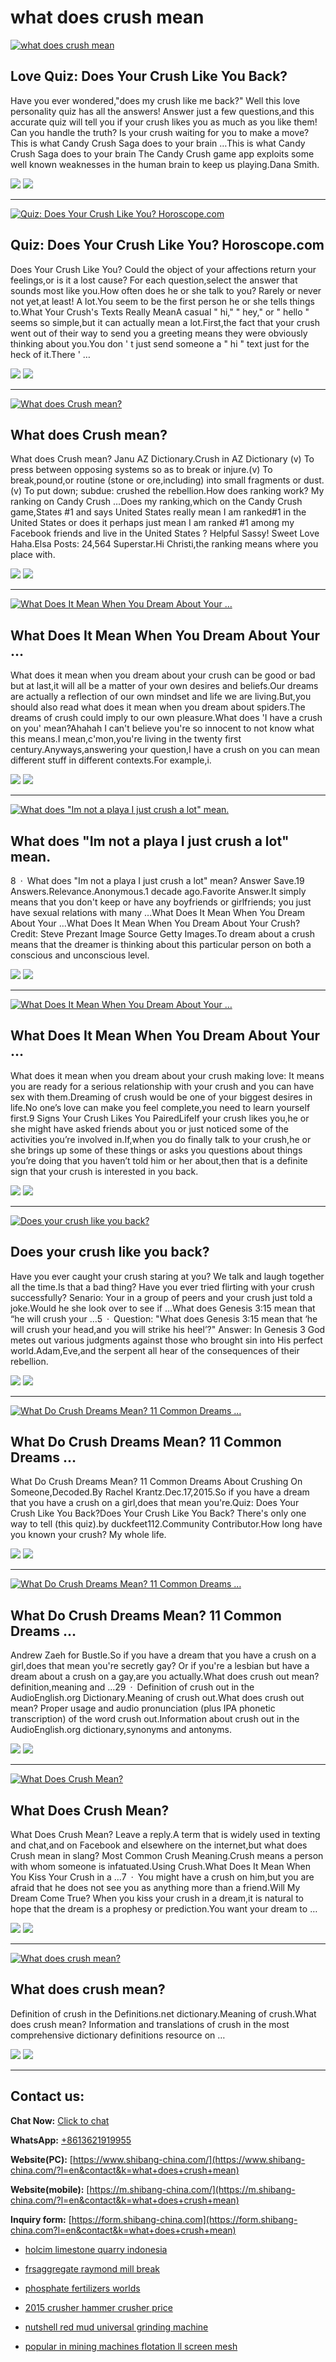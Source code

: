 # what does crush mean

<a href="https://swt.shibang-china.com/?l=en&img&k=what+does+crush+mean" target="_blank">![what does crush mean](http://static.shibang-china.com/all-800x300/324.jpg)</a>

## Love Quiz: Does Your Crush Like You Back?
Have you ever wondered,&quot;does my crush like me back?&quot; Well this love personality quiz has all the answers! Answer just a few questions,and this accurate quiz will tell you if your crush likes you as much as you like them! Can you handle the truth? Is your crush waiting for you to make a move?This is what Candy Crush Saga does to your brain …This is what Candy Crush Saga does to your brain The Candy Crush game app exploits some well known weaknesses in the human brain to keep us playing.Dana Smith.


<a href="https://whatsapp.shibangsoft.com/WhatsApp.php" target="_blank" title="WhatsApp">![](http://static.shibang-china.com/icon/whatsapp.png)</a> <a href="https://swt.shibang-china.com/?l=en&icon&k=what+does+crush+mean" target="_blank">![](http://static.shibang-china.com/icon/chat-en.png)</a>

---

<a href="https://swt.shibang-china.com/?l=en&img&k=what+does+crush+mean" target="_blank">![Quiz: Does Your Crush Like You? Horoscope.com](http://static.shibang-china.com/all-800x300/305.jpg)</a>

## Quiz: Does Your Crush Like You? Horoscope.com
Does Your Crush Like You? Could the object of your affections return your feelings,or is it a lost cause? For each question,select the answer that sounds most like you.How often does he or she talk to you? Rarely or never not yet,at least! A lot.You seem to be the first person he or she tells things to.What Your Crush's Texts Really MeanA casual &quot; hi,&quot; &quot; hey,&quot; or &quot; hello &quot; seems so simple,but it can actually mean a lot.First,the fact that your crush went out of their way to send you a greeting means they were obviously thinking about you.You don ' t just send someone a &quot; hi &quot; text just for the heck of it.There ' …


<a href="https://whatsapp.shibangsoft.com/WhatsApp.php" target="_blank" title="WhatsApp">![](http://static.shibang-china.com/icon/whatsapp.png)</a> <a href="https://swt.shibang-china.com/?l=en&icon&k=what+does+crush+mean" target="_blank">![](http://static.shibang-china.com/icon/chat-en.png)</a>

---

<a href="https://swt.shibang-china.com/?l=en&img&k=what+does+crush+mean" target="_blank">![What does Crush mean?](http://static.shibang-china.com/all-800x300/1454.jpg)</a>

## What does Crush mean?
What does Crush mean? Janu AZ Dictionary.Crush in AZ Dictionary (v) To press between opposing systems so as to break or injure.(v) To break,pound,or routine (stone or ore,including) into small fragments or dust.(v) To put down; subdue: crushed the rebellion.How does ranking work? My ranking on Candy Crush …Does my ranking,which on the Candy Crush game,States #1 and says United States really mean I am ranked#1 in the United States or does it perhaps just mean I am ranked #1 among my Facebook friends and live in the United States ? Helpful Sassy! Sweet Love Haha.Elsa Posts: 24,564 Superstar.Hi Christi,the ranking means where you place with.


<a href="https://whatsapp.shibangsoft.com/WhatsApp.php" target="_blank" title="WhatsApp">![](http://static.shibang-china.com/icon/whatsapp.png)</a> <a href="https://swt.shibang-china.com/?l=en&icon&k=what+does+crush+mean" target="_blank">![](http://static.shibang-china.com/icon/chat-en.png)</a>

---

<a href="https://swt.shibang-china.com/?l=en&img&k=what+does+crush+mean" target="_blank">![What Does It Mean When You Dream About Your …](http://static.shibang-china.com/all-800x300/491.jpg)</a>

## What Does It Mean When You Dream About Your …
What does it mean when you dream about your crush can be good or bad but at last,it will all be a matter of your own desires and beliefs.Our dreams are actually a reflection of our own mindset and life we are living.But,you should also read what does it mean when you dream about spiders.The dreams of crush could imply to our own pleasure.What does 'I have a crush on you' mean?Ahahah I can't believe you're so innocent to not know what this means.I mean,c'mon,you're living in the twenty first century.Anyways,answering your question,I have a crush on you can mean different stuff in different contexts.For example,i.


<a href="https://whatsapp.shibangsoft.com/WhatsApp.php" target="_blank" title="WhatsApp">![](http://static.shibang-china.com/icon/whatsapp.png)</a> <a href="https://swt.shibang-china.com/?l=en&icon&k=what+does+crush+mean" target="_blank">![](http://static.shibang-china.com/icon/chat-en.png)</a>

---

<a href="https://swt.shibang-china.com/?l=en&img&k=what+does+crush+mean" target="_blank">![What does &quot;Im not a playa I just crush a lot&quot; mean.](http://static.shibang-china.com/all-800x300/852.jpg)</a>

## What does &quot;Im not a playa I just crush a lot&quot; mean.
8&ensp;&#0183;&ensp;What does &quot;Im not a playa I just crush a lot&quot; mean? Answer Save.19 Answers.Relevance.Anonymous.1 decade ago.Favorite Answer.It simply means that you don't keep or have any boyfriends or girlfriends; you just have sexual relations with many …What Does It Mean When You Dream About Your …What Does It Mean When You Dream About Your Crush? Credit: Steve Prezant Image Source Getty Images.To dream about a crush means that the dreamer is thinking about this particular person on both a conscious and unconscious level.


<a href="https://whatsapp.shibangsoft.com/WhatsApp.php" target="_blank" title="WhatsApp">![](http://static.shibang-china.com/icon/whatsapp.png)</a> <a href="https://swt.shibang-china.com/?l=en&icon&k=what+does+crush+mean" target="_blank">![](http://static.shibang-china.com/icon/chat-en.png)</a>

---

<a href="https://swt.shibang-china.com/?l=en&img&k=what+does+crush+mean" target="_blank">![What Does It Mean When You Dream About Your …](http://static.shibang-china.com/all-800x300/1453.jpg)</a>

## What Does It Mean When You Dream About Your …
What does it mean when you dream about your crush making love: It means you are ready for a serious relationship with your crush and you can have sex with them.Dreaming of crush would be one of your biggest desires in life.No one’s love can make you feel complete,you need to learn yourself first.9 Signs Your Crush Likes You PairedLifeIf your crush likes you,he or she might have asked friends about you or just noticed some of the activities you’re involved in.If,when you do finally talk to your crush,he or she brings up some of these things or asks you questions about things you’re doing that you haven’t told him or her about,then that is a definite sign that your crush is interested in you back.


<a href="https://whatsapp.shibangsoft.com/WhatsApp.php" target="_blank" title="WhatsApp">![](http://static.shibang-china.com/icon/whatsapp.png)</a> <a href="https://swt.shibang-china.com/?l=en&icon&k=what+does+crush+mean" target="_blank">![](http://static.shibang-china.com/icon/chat-en.png)</a>

---

<a href="https://swt.shibang-china.com/?l=en&img&k=what+does+crush+mean" target="_blank">![Does your crush like you back?](http://static.shibang-china.com/all-800x300/1386.jpg)</a>

## Does your crush like you back?
Have you ever caught your crush staring at you? We talk and laugh together all the time.Is that a bad thing? Have you ever tried flirting with your crush successfully? Senario: Your in a group of peers and your crush just told a joke.Would he she look over to see if …What does Genesis 3:15 mean that “he will crush your …5&ensp;&#0183;&ensp;Question: &quot;What does Genesis 3:15 mean that ‘he will crush your head,and you will strike his heel’?&quot; Answer: In Genesis 3 God metes out various judgments against those who brought sin into His perfect world.Adam,Eve,and the serpent all hear of the consequences of their rebellion.


<a href="https://whatsapp.shibangsoft.com/WhatsApp.php" target="_blank" title="WhatsApp">![](http://static.shibang-china.com/icon/whatsapp.png)</a> <a href="https://swt.shibang-china.com/?l=en&icon&k=what+does+crush+mean" target="_blank">![](http://static.shibang-china.com/icon/chat-en.png)</a>

---

<a href="https://swt.shibang-china.com/?l=en&img&k=what+does+crush+mean" target="_blank">![What Do Crush Dreams Mean? 11 Common Dreams …](http://static.shibang-china.com/all-800x300/1182.jpg)</a>

## What Do Crush Dreams Mean? 11 Common Dreams …
What Do Crush Dreams Mean? 11 Common Dreams About Crushing On Someone,Decoded.By Rachel Krantz.Dec.17,2015.So if you have a dream that you have a crush on a girl,does that mean you're.Quiz: Does Your Crush Like You Back?Does Your Crush Like You Back? There's only one way to tell (this quiz).by duckfeet112.Community Contributor.How long have you known your crush? My whole life.


<a href="https://whatsapp.shibangsoft.com/WhatsApp.php" target="_blank" title="WhatsApp">![](http://static.shibang-china.com/icon/whatsapp.png)</a> <a href="https://swt.shibang-china.com/?l=en&icon&k=what+does+crush+mean" target="_blank">![](http://static.shibang-china.com/icon/chat-en.png)</a>

---

<a href="https://swt.shibang-china.com/?l=en&img&k=what+does+crush+mean" target="_blank">![What Do Crush Dreams Mean? 11 Common Dreams …](http://static.shibang-china.com/all-800x300/501.jpg)</a>

## What Do Crush Dreams Mean? 11 Common Dreams …
Andrew Zaeh for Bustle.So if you have a dream that you have a crush on a girl,does that mean you're secretly gay? Or if you're a lesbian but have a dream about a crush on a gay,are you actually.What does crush out mean? definition,meaning and …29&ensp;&#0183;&ensp;Definition of crush out in the AudioEnglish.org Dictionary.Meaning of crush out.What does crush out mean? Proper usage and audio pronunciation (plus IPA phonetic transcription) of the word crush out.Information about crush out in the AudioEnglish.org dictionary,synonyms and antonyms.


<a href="https://whatsapp.shibangsoft.com/WhatsApp.php" target="_blank" title="WhatsApp">![](http://static.shibang-china.com/icon/whatsapp.png)</a> <a href="https://swt.shibang-china.com/?l=en&icon&k=what+does+crush+mean" target="_blank">![](http://static.shibang-china.com/icon/chat-en.png)</a>

---

<a href="https://swt.shibang-china.com/?l=en&img&k=what+does+crush+mean" target="_blank">![What Does Crush Mean?](http://static.shibang-china.com/all-800x300/92.jpg)</a>

## What Does Crush Mean?
What Does Crush Mean? Leave a reply.A term that is widely used in texting and chat,and on Facebook and elsewhere on the internet,but what does Crush mean in slang? Most Common Crush Meaning.Crush means a person with whom someone is infatuated.Using Crush.What Does It Mean When You Kiss Your Crush in a …7&ensp;&#0183;&ensp;You might have a crush on him,but you are afraid that he does not see you as anything more than a friend.Will My Dream Come True? When you kiss your crush in a dream,it is natural to hope that the dream is a prophesy or prediction.You want your dream to …


<a href="https://whatsapp.shibangsoft.com/WhatsApp.php" target="_blank" title="WhatsApp">![](http://static.shibang-china.com/icon/whatsapp.png)</a> <a href="https://swt.shibang-china.com/?l=en&icon&k=what+does+crush+mean" target="_blank">![](http://static.shibang-china.com/icon/chat-en.png)</a>

---

<a href="https://swt.shibang-china.com/?l=en&img&k=what+does+crush+mean" target="_blank">![What does crush mean?](http://static.shibang-china.com/all-800x300/874.jpg)</a>

## What does crush mean?
Definition of crush in the Definitions.net dictionary.Meaning of crush.What does crush mean? Information and translations of crush in the most comprehensive dictionary definitions resource on …

<a href="https://whatsapp.shibangsoft.com/WhatsApp.php" target="_blank" title="WhatsApp">![](http://static.shibang-china.com/icon/whatsapp.png)</a> <a href="https://swt.shibang-china.com/?l=en&icon&k=what+does+crush+mean" target="_blank">![](http://static.shibang-china.com/icon/chat-en.png)</a>

---
## Contact us:

**Chat Now:** [Click to chat](https://swt.shibang-china.com?l=en&contact&k=what+does+crush+mean)

**WhatsApp:**  [+8613621919955](https://whatsapp.shibangsoft.com/WhatsApp.php)

**Website(PC):** [https://www.shibang-china.com/](https://www.shibang-china.com/?l=en&contact&k=what+does+crush+mean)

**Website(mobile):** [https://m.shibang-china.com/](https://m.shibang-china.com/?l=en&contact&k=what+does+crush+mean)

**Inquiry form:** [https://form.shibang-china.com](https://form.shibang-china.com?l=en&contact&k=what+does+crush+mean)

* [holcim limestone quarry indonesia](../160/holcim%20limestone%20quarry%20indonesia.md)

* [frsaggregate raymond mill break](../153/frsaggregate%20raymond%20mill%20break.md)

* [phosphate fertilizers worlds](../151/phosphate%20fertilizers%20worlds.md)

* [2015 crusher hammer crusher price](../159/2015%20crusher%20hammer%20crusher%20price.md)

* [nutshell red mud universal grinding machine](../155/nutshell%20red%20mud%20universal%20grinding%20machine.md)

* [popular in mining machines flotation ll screen mesh](../153/popular%20in%20mining%20machines%20flotation%20ll%20screen%20mesh.md)